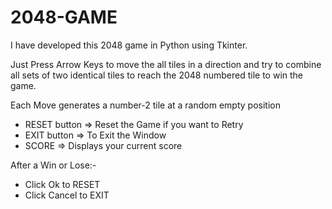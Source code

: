 # 2048-GAME
I have developed this 2048 game in Python using Tkinter.

Just Press Arrow Keys to move the all tiles in a direction
and try to combine all sets of two identical tiles to reach the 2048 numbered tile to win the game.

Each Move generates a number-2 tile at a random empty position

* RESET button => Reset the Game if you want to Retry
* EXIT button => To Exit the Window
* SCORE => Displays your current score

After a Win or Lose:-
* Click Ok to RESET
* Click Cancel to EXIT
